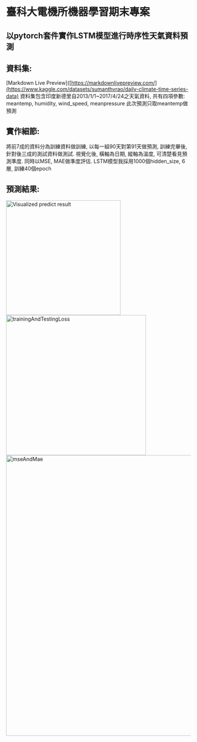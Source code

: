  # 臺科大電機所機器學習期末專案

## 以pytorch套件實作LSTM模型進行時序性天氣資料預測

## 資料集:
[Markdown Live Preview]([https://markdownlivepreview.com/](https://www.kaggle.com/datasets/sumanthvrao/daily-climate-time-series-data)
資料集包含印度新德里自2013/1/1~2017/4/24之天氣資料, 共有四項參數: meantemp, humidity, wind_speed, meanpressure
此次預測只取meantemp做預測

## 實作細節:
將前7成的資料分為訓練資料做訓練, 以每一組90天對第91天做預測, 訓練完畢後, 針對後三成的測試資料做測試.
視覺化後, 橫軸為日期, 縱軸為溫度, 可清楚看見預測準度. 同時以MSE, MAE做準度評估.
LSTM模型我採用1000個hidden_size, 6層, 訓練40個epoch

## 預測結果:
<img width="312" alt="Visualized predict result" src="https://github.com/Welonbai/ntustEEMachineLearningCourse/assets/62245152/1bc0c836-655d-4f11-bc07-78933d654f0c">
<img width="381" alt="trainingAndTestingLoss" src="https://github.com/Welonbai/ntustEEMachineLearningCourse/assets/62245152/5d20bf14-d2e5-404a-b32f-db07d22aee36">
<img width="763" alt="mseAndMae" src="https://github.com/Welonbai/ntustEEMachineLearningCourse/assets/62245152/f29462e3-d38f-4de4-8d2e-f957d33ee7fb">

